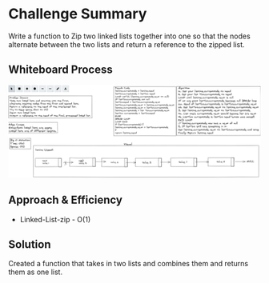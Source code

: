 # Challenge Summary
Write a function to Zip two linked lists together into one so that the nodes alternate between the two lists and return a reference to the zipped list.

## Whiteboard Process
![image](./assets/linked-list-zip.png)

## Approach & Efficiency

* Linked-List-zip - O(1)

## Solution

Created a function that takes in two lists and combines them and returns them as one list.